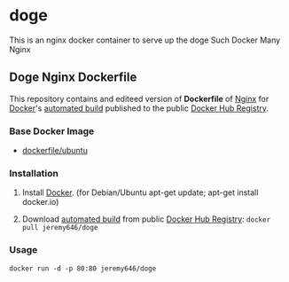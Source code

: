 # doge
This is an nginx docker container to serve up the doge
Such Docker
Many Nginx
## Doge Nginx Dockerfile


This repository contains and editeed version of **Dockerfile** of [Nginx](http://nginx.org/) for [Docker](https://www.docker.com/)'s [automated build](https://registry.hub.docker.com/u/dockerfile/nginx/) published to the public [Docker Hub Registry](https://registry.hub.docker.com/).


### Base Docker Image

* [dockerfile/ubuntu](http://dockerfile.github.io/#/ubuntu)


### Installation

1. Install [Docker](https://www.docker.com/). (for Debian/Ubuntu apt-get update; apt-get install docker.io)

2. Download [automated build](https://registry.hub.docker.com/u/TOBECOMPLETED) from public [Docker Hub Registry](https://registry.hub.docker.com/): `docker pull jeremy646/doge`

### Usage

    docker run -d -p 80:80 jeremy646/doge

